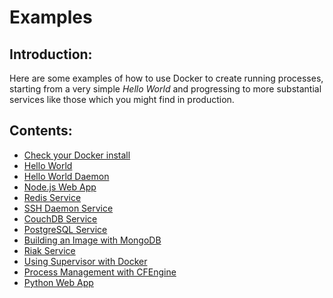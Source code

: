 
# Examples

## Introduction:

Here are some examples of how to use Docker to create running processes,
starting from a very simple *Hello World* and progressing to more
substantial services like those which you might find in production.

## Contents:

 - [Check your Docker install](hello_world/)
 - [Hello World](hello_world/#hello-world)
 - [Hello World Daemon](hello_world/#hello-world-daemon)
 - [Node.js Web App](nodejs_web_app/)
 - [Redis Service](running_redis_service/)
 - [SSH Daemon Service](running_ssh_service/)
 - [CouchDB Service](couchdb_data_volumes/)
 - [PostgreSQL Service](postgresql_service/)
 - [Building an Image with MongoDB](mongodb/)
 - [Riak Service](running_riak_service/)
 - [Using Supervisor with Docker](using_supervisord/)
 - [Process Management with CFEngine](cfengine_process_management/)
 - [Python Web App](python_web_app/)

